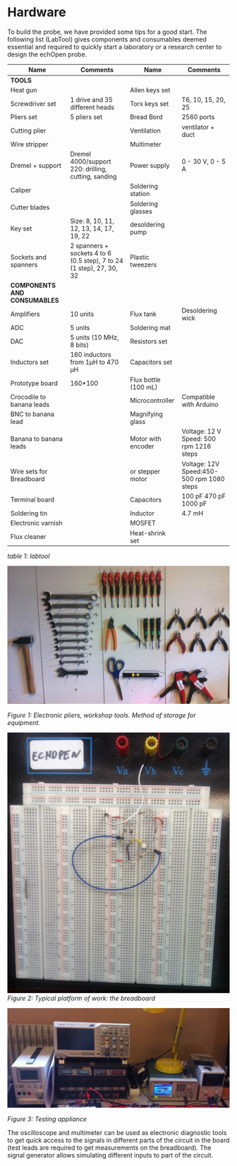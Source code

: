 # Hardware

To build the probe, we have provided some tips for a good start. The following list (LabTool) gives components and consumables deemed essential and required to quickly start a laboratory or a research center to design the echOpen probe.

| **Name** | **Comments** | **Name** | **Comments** |
| --- | --- | --- | --- |
| **TOOLS**
| Heat gun |   | Allen keys set |   |
| Screwdriver set | 1 drive and 35 different heads | Torx keys set | T6, 10, 15, 20, 25 |
| Pliers set | 5 pliers set | Bread Bord | 2560 ports |
|Cutting plier |   | Ventilation | ventilator + duct |
| Wire stripper |   | Multimeter |   |
| Dremel + support | Dremel 4000/support 220: drilling, cutting, sanding | Power supply | 0 - 30 V, 0 - 5 A |
| Caliper |   | Soldering station |   |
| Cutter blades |   | Soldering glasses |   |
| Key set | Size: 8, 10, 11, 12, 13, 14, 17, 19, 22 | desoldering pump |   |
| Sockets and spanners | 2 spanners + sockets 4 to 6 (0.5 step), 7 to 24 (1 step), 27, 30, 32 | Plastic tweezers |   |
| **COMPONENTS AND CONSUMABLES**
| Amplifiers | 10 units | Flux tank | Desoldering wick |
| ADC | 5 units | Soldering mat |   |
| DAC | 5 units (10 MHz, 8 bits) | Resistors set |   |
| Inductors set | 160 inductors from 1µH to 470 µH | Capacitors set |   |
| Prototype board | 160\*100 | Flux bottle (100 mL) |   |
| Crocodile to banana leads |   | Microcontroller | Compatible with Arduino |
| BNC to banana lead |   | Magnifying glass |   |
| Banana to banana leads |   | Motor with encoder | Voltage: 12 V Speed: 500 rpm 1216 steps |
| Wire sets for Breadboard |   | or stepper motor |   Voltage: 12V Speed:450-500 rpm 1080 steps |
| Terminal board |   | Capacitors |   100 pF 470 pF 1000 pF |
| Soldering tin |   | Inductor |   4.7 mH |
| Electronic varnish |   | MOSFET |   |
| Flux cleaner |   | Heat-shrink set |   |

_table 1: labtool_

![](images/materiel.JPG)

_Figure 1: Electronic pliers, workshop tools. Method of storage for equipment._

![breadboard](images/breadboard.JPG)
_Figure 2: Typical platform of work: the breadboard_

![test](images/appareils_test.JPG)

_Figure 3: Testing appliance_

The oscilloscope and multimeter can be used as electronic diagnostic tools to get quick access to the signals in different parts of the circuit in the board (test leads are required to get measurements on the breadboard). The signal generator allows simulating different inputs to part of the circuit.